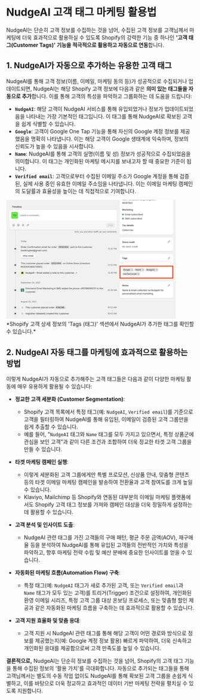 # NudgeAI 고객 태그 마케팅 활용법

NudgeAI는 단순히 고객 정보를 수집하는 것을 넘어, 수집된 고객 정보를 고객님께서 마케팅에 더욱 효과적으로 활용하실 수 있도록 Shopify의 강력한 기능 중 하나인 **'고객 태그(Customer Tags)' 기능을 적극적으로 활용하고 자동으로 연동**합니다.

## 1. NudgeAI가 자동으로 추가하는 유용한 고객 태그

NudgeAI를 통해 고객 정보(이름, 이메일, 마케팅 동의 등)가 성공적으로 수집되거나 업데이트되면, NudgeAI는 해당 Shopify 고객 정보에 다음과 같은 **의미 있는 태그들을 자동으로 추가**합니다. 이를 통해 고객의 특성을 파악하고 그룹화하는 데 도움을 드립니다:

*   **`NudgeAI`**: 해당 고객이 NudgeAI 서비스를 통해 유입되었거나 정보가 업데이트되었음을 나타내는 가장 기본적인 태그입니다. 이 태그를 통해 NudgeAI로 확보된 고객을 쉽게 식별할 수 있습니다.
*   **`Google`**: 고객이 Google One Tap 기능을 통해 자신의 Google 계정 정보를 제공했음을 명확히 나타냅니다. 이는 해당 고객이 Google 생태계에 익숙하며, 정보의 신뢰도가 높을 수 있음을 시사합니다.
*   **`Name`**: NudgeAI를 통해 고객의 실명(이름 및 성) 정보가 성공적으로 수집되었음을 의미합니다. 이 태그는 개인화된 마케팅 메시지를 보내고자 할 때 중요한 기준이 됩니다.
*   **`Verified email`**: 고객으로부터 수집된 이메일 주소가 Google 계정을 통해 검증된, 실제 사용 중인 유효한 이메일 주소임을 나타냅니다. 이는 이메일 마케팅 캠페인의 도달률과 효율성을 높이는 데 직접적으로 기여합니다.

<img src="../../../assets/images/tags.png" alt="Shopify 고객 상세 정보 내 NudgeAI 자동 태그" style="width: 90%;">
*Shopify 고객 상세 정보의 'Tags (태그)' 섹션에서 NudgeAI가 추가한 태그를 확인할 수 있습니다.*

## 2. NudgeAI 자동 태그를 마케팅에 효과적으로 활용하는 방법

이렇게 NudgeAI가 자동으로 추가해주는 고객 태그들은 다음과 같이 다양한 마케팅 활동에 매우 유용하게 활용될 수 있습니다:

*   **정교한 고객 세분화 (Customer Segmentation)**:
    *   Shopify 고객 목록에서 특정 태그(예: `NudgeAI`, `Verified email`)를 기준으로 고객을 필터링하여 NudgeAI를 통해 유입된, 이메일이 검증된 고객 그룹만을 쉽게 추출할 수 있습니다.
    *   예를 들어, "`NudgeAI` 태그와 `Name` 태그를 모두 가지고 있으면서, 특정 상품군에 관심을 보인 고객"과 같이 다른 조건과 조합하여 더욱 정교한 타겟 고객 그룹을 만들 수 있습니다.

*   **타겟 마케팅 캠페인 실행**:
    *   이렇게 세분화된 고객 그룹에게만 특별 프로모션, 신상품 안내, 맞춤형 콘텐츠 등의 타겟 이메일 마케팅 캠페인을 발송하여 전환율과 고객 참여도를 크게 높일 수 있습니다.
    *   Klaviyo, Mailchimp 등 Shopify와 연동된 대부분의 이메일 마케팅 플랫폼에서도 Shopify 고객 태그 정보를 가져와 캠페인 대상을 더욱 정밀하게 설정하는 데 활용할 수 있습니다.

*   **고객 분석 및 인사이트 도출**:
    *   NudgeAI 관련 태그를 가진 고객들의 구매 패턴, 평균 주문 금액(AOV), 재구매율 등을 분석하여 NudgeAI를 통해 유입된 고객들의 전반적인 가치와 특성을 파악하고, 향후 마케팅 전략 수립 및 예산 분배에 중요한 인사이트를 얻을 수 있습니다.

*   **자동화된 마케팅 흐름(Automation Flow) 구축**:
    *   특정 태그(예: `NudgeAI` 태그가 새로 추가된 고객, 또는 `Verified email`과 `Name` 태그가 모두 있는 고객)를 트리거(Trigger) 조건으로 설정하여, 개인화된 환영 이메일 시리즈, 특정 고객 그룹 대상 온보딩 프로세스, 또는 맞춤형 할인 제공과 같은 자동화된 마케팅 흐름을 구축하는 데 효과적으로 활용할 수 있습니다.

*   **고객 지원 효율화 및 맞춤 응대**:
    *   고객 지원 시 NudgeAI 관련 태그를 통해 해당 고객이 어떤 경로와 방식으로 정보를 제공했는지(예: Google 계정 정보 활용) 빠르게 파악하여, 더욱 신속하고 개인화된 응대를 제공함으로써 고객 만족도를 높일 수 있습니다.

**결론적으로,** NudgeAI는 단순히 정보를 수집하는 것을 넘어, Shopify의 고객 태그 기능을 통해 수집된 정보의 '활용 가치'를 극대화합니다. 자동으로 추가되는 태그들을 통해 고객님께서는 별도의 수동 작업 없이도 NudgeAI를 통해 확보된 고객 그룹을 손쉽게 식별하고, 이를 바탕으로 더욱 정교하고 효과적인 데이터 기반 마케팅 전략을 펼치실 수 있도록 지원합니다. 